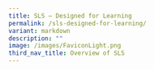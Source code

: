 ```yaml
---
title: SLS — Designed for Learning
permalink: /sls-designed-for-learning/
variant: markdown
description: ""
image: /images/FaviconLight.png
third_nav_title: Overview of SLS
---
```

